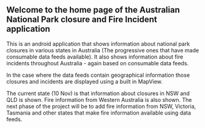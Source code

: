 ## Welcome to the home page of the Australian National Park closure and Fire Incident application ##
This is an android application that shows information about national park closures in various states in Australia (The progressive ones that have made consumable data feeds available).  It also shows information about fire incidents throughout Australia - again based on consumable data feeds.

In the case where the data feeds contain geographical information those closures and incidents are displayed using a built in MapView.

The current state (10 Nov) is that information about closures in NSW and QLD is shown. Fire information from Western Australia is also shown. The next phase of the project will be to add fire information from NSW, Victoria, Tasmania and other states that make fire information available using data feeds.